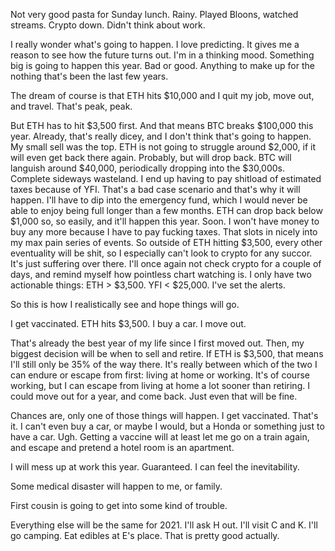 Not very good pasta for Sunday lunch. Rainy. Played Bloons, watched streams. Crypto down. Didn't think about work.

I really wonder what's going to happen. I love predicting. It gives me a reason to see how the future turns out. I'm in a thinking mood. Something big is going to happen this year. Bad or good. Anything to make up for the nothing that's been the last few years.

The dream of course is that ETH hits $10,000 and I quit my job, move out, and travel. That's peak, peak.

But ETH has to hit $3,500 first. And that means BTC breaks $100,000 this year. Already, that's really dicey, and I don't think that's going to happen. My small sell was the top. ETH is not going to struggle around $2,000, if it will even get back there again. Probably, but will drop back. BTC will languish around $40,000, periodically dropping into the $30,000s. Complete sideways wasteland. I end up having to pay shitload of estimated taxes because of YFI. That's a bad case scenario and that's why it will happen. I'll have to dip into the emergency fund, which I would never be able to enjoy being full longer than a few months. ETH can drop back below $1,000 so, so easily, and it'll happen this year. Soon. I won't have money to buy any more because I have to pay fucking taxes. That slots in nicely into my max pain series of events. So outside of ETH hitting $3,500, every other eventuality will be shit, so I especially can't look to crypto for any succor. It's just suffering over there. I'll once again not check crypto for a couple of days, and remind myself how pointless chart watching is. I only have two actionable things: ETH > $3,500. YFI < $25,000. I've set the alerts.

So this is how I realistically see and hope things will go.

I get vaccinated. ETH hits $3,500. I buy a car. I move out.

That's already the best year of my life since I first moved out. Then, my biggest decision will be when to sell and retire. If ETH is $3,500, that means I'll still only be 35% of the way there. It's really between which of the two I can endure or escape from first: living at home or working. It's of course working, but I can escape from living at home a lot sooner than retiring. I could move out for a year, and come back. Just even that will be fine.

Chances are, only one of those things will happen. I get vaccinated. That's it. I can't even buy a car, or maybe I would, but a Honda or something just to have a car. Ugh. Getting a vaccine will at least let me go on a train again, and escape and pretend a hotel room is an apartment.

I will mess up at work this year. Guaranteed. I can feel the inevitability.

Some medical disaster will happen to me, or family.

First cousin is going to get into some kind of trouble.

Everything else will be the same for 2021. I'll ask H out. I'll visit C and K. I'll go camping. Eat edibles at E's place. That is pretty good actually.
